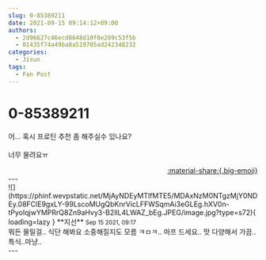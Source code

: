```yaml
---
slug: 0-85389211
date: 2021-09-15 09:14:12+09:00
authors:
  - 2d96627c46ecd8648d10f0e209c53f5b
  - 01435f74a49ba8a519705ad242348232
categories:
  - Jisun
tags:
  - Fan Post
---
```


# 0-85389211

<div class="post-container" markdown="1">
<div class="content-container md-sidebar__scrollwrap" markdown="1">

어... 혹시 프로틴 추천 좀 해주실수 있나요?<br><br>너무 물려요ㅠ

</div>
</div>

<div style="text-align: right;" markdown="1">
<a href="https://weverse.io/fromis9/fanpost/0-85389211" style="text-align: right;">:material-share:{.big-emoji}</a>
</div>
---

<div class="comments-container md-sidebar__scrollwrap" markdown="1">
<div class="comment" markdown="1">
<div class='id-container' markdown="1">
![](https://phinf.wevpstatic.net/MjAyNDEyMTlfMTE5/MDAxNzM0NTgzMjY0NDEy.08FClE9gxLY-99LscoMUgQbKnrVicLFFWSqmAi3eGLEg.hXV0n-tPyoIqjwYMPRrQ8Zn9aHvy3-B2llL4LWAZ_bEg.JPEG/image.jpg?type=s72){ loading=lazy }
**<span class="artist">지선</span>** <small>Sep 15 2021, 09:17</small><br>
</div>
<div class='comment-body' markdown="1">
뭐든 물릴걸.. 식단 해봐요 소중해질지도 모름 ㅋㅁㅋ.. 마프 드세요.. 맛 다양해서 가끔.. 특식..마냥..
</div>
</div>
</div>
---
